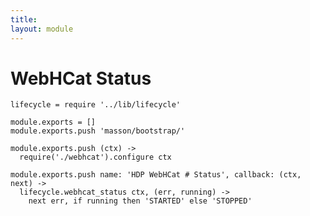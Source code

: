 ```yaml
---
title: 
layout: module
---
```


# WebHCat Status

    lifecycle = require '../lib/lifecycle'

    module.exports = []
    module.exports.push 'masson/bootstrap/'

    module.exports.push (ctx) ->
      require('./webhcat').configure ctx

    module.exports.push name: 'HDP WebHCat # Status', callback: (ctx, next) ->
      lifecycle.webhcat_status ctx, (err, running) ->
        next err, if running then 'STARTED' else 'STOPPED'

